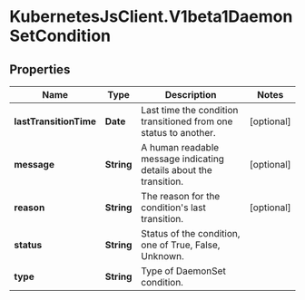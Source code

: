 # KubernetesJsClient.V1beta1DaemonSetCondition

## Properties
Name | Type | Description | Notes
------------ | ------------- | ------------- | -------------
**lastTransitionTime** | **Date** | Last time the condition transitioned from one status to another. | [optional] 
**message** | **String** | A human readable message indicating details about the transition. | [optional] 
**reason** | **String** | The reason for the condition&#39;s last transition. | [optional] 
**status** | **String** | Status of the condition, one of True, False, Unknown. | 
**type** | **String** | Type of DaemonSet condition. | 


